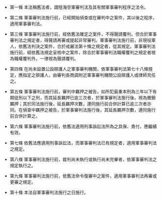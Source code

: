 * 第一條 本法稱舊法者，謂陸海空軍審判法及其有關軍事審判程序之法令。

* 第二條 軍事審判法施行前，已經開始偵查或在審判中之案件，其以後之程序，適用軍事審判法。

* 第三條 軍事審判法施行前，經依舊法確定之案件，不得聲請覆判。但合於軍事審判法之規定者，得聲請再審或提起非常審判。軍事審判法施行前，非現役軍人，依舊法判決之案件，合於戒嚴法第十條之規定者，從其規定。軍事審判法施行前，經依舊法規定呈核中之案件，除合於軍事審判法職權覆判之規定者視為職權覆判外，一律視為聲請覆判。

* 第四條 在尚未設置公設辯護人之軍事審判機關，依軍事審判法第七十八條規定，應指定之辯護人，由審判長商調附近軍事審判機關公設辯護人或律師充任之。

* 第五條 軍事審判法施行前，審判中羈押之被告，如所犯最重本刑為三年以下有期徒刑以下之刑，而其延長羈押已逾三次者，於軍事審判法施行後，視為撤銷羈押；其於同法施行後，延長羈押次數，連同施行前合併計算已逾三次者亦同。在偵查中羈押之被告，於軍事審判法施行後，其延長羈押次數，連同施行前合併計算之。

* 第六條 軍事審判法施行前，依舊法適用刑事訴訟法所為之具保、責付，應繼續有效。

* 第七條 依舊法應適用刑事訴訟法，而軍事審判法已有規定者，適用軍事審判法之規定。

* 第八條 軍事審判法施行前，裁判尚未執行或執行尚未完畢者，依軍事審判法之規定執行之。

* 第九條 軍事審判法施行前，依舊法命令復審中之案件，適用軍事審判法再審或更審之規定。

* 第十條 本法自軍事審判法施行之日施行。

